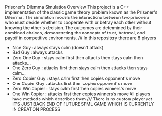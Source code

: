 Prisoner's Dilemma Simulation
Overview
This project is a C++ implementation of the classic game theory problem known as the Prisoner's Dilemma. 
The simulation models the interactions between two prisoners who must decide whether to cooperate with or betray each other without knowing the other's decision. 
The outcomes are determined by their combined choices, demonstrating the concepts of trust, betrayal, and payoff in competitive environments.
///
In this repository there are 8 players
* Nice Guy : always stays calm (doesn't attack)
* Bad Guy : always attacks
* Zero One Guy : stays calm first then attacks then stays calm then attacks...
* One Zero Guy : attacks first then stays calm then attacks then stays calm...
* Zero Copier Guy : stays calm first then copies opponent's move
* One Copier Guy : attacks first then copies opponent's move
* Zero Win Copier : stays calm first then copies winners's move
* One Win Copier : attacks first then copies winners's move
All players have methods which describes them 
///
There is no custom player yet
IT'S JUST BACK END OF FUTURE SFML GAME WHICH IS CURRENTLY IN CREATION PROCESS
